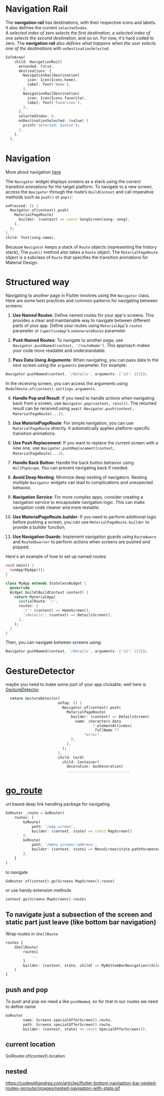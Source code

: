 # Navigation Rail
The **navigation rail** has destinations, with their respective icons and labels. It also defines the current `selectedIndex`.   
A _selected index of zero selects the first destination_, a _selected index of one selects the second destination_, and so on. For now, it's hard coded to zero.
The **navigation rail** also _defines what happens when the user selects one of the destinations_ with `onDestinationSelected`.  


```dart
SafeArea(
    child: NavigationRail(
      extended: false,
      destinations: [
        NavigationRailDestination(
          icon: Icon(Icons.home),
          label: Text('Home'),
        ),
        NavigationRailDestination(
          icon: Icon(Icons.favorite),
          label: Text('Favorites'),
        ),
      ],
      selectedIndex: 0,
      onDestinationSelected: (value) {
        print('selected: $value');
      },
    ),
  ),
```

# Navigation 
More about navigation [here](https://docs.flutter.dev/development/ui/navigation)

The `Navigator` widget displays screens as a stack using the correct transition animations for the target platform. To navigate to a new screen, access the `Navigator` through the route’s `BuildContext` and call imperative methods such as `push()` or `pop()`:

```dart
onPressed: () {
  Navigator.of(context).push(
    MaterialPageRoute(
      builder: (context) => const SongScreen(song: song),
    ),
  );
},
child: Text(song.name),
```

Because `Navigator` keeps a stack of `Route` objects (representing the history stack), The `push()` method also takes a `Route` object. The `MaterialPageRoute` object is a subclass of `Route` that specifies the transition animations for Material Design.

# Structured way
Navigating to another page in Flutter involves using the `Navigator` class. Here are some best practices and common patterns for navigating between screens:

1. **Use Named Routes**: Define named routes for your app's screens. This provides a clear and maintainable way to navigate between different parts of your app. Define your routes using `MaterialApp`'s `routes` parameter or `CupertinoApp`'s `onGenerateRoute` parameter.

2. **Push Named Routes**: To navigate to another page, use `Navigator.pushNamed(context, '/routeName')`. This approach makes your code more readable and understandable.

3. **Pass Data Using Arguments**: When navigating, you can pass data to the next screen using the `arguments` parameter. For example:

```dart
Navigator.pushNamed(context, '/details', arguments: {'id': 123});
```

In the receiving screen, you can access the arguments using `ModalRoute.of(context).settings.arguments`.

4. **Handle Pop and Result**: If you need to handle actions when navigating back from a screen, use `Navigator.pop(context, result)`. The returned result can be received using `await Navigator.push(context, MaterialPageRoute(...))`.

5. **Use MaterialPageRoute**: For simple navigation, you can use `MaterialPageRoute` directly. It automatically applies platform-specific transition animations.

6. **Use Push Replacement**: If you want to replace the current screen with a new one, use `Navigator.pushReplacement(context, MaterialPageRoute(...))`.

7. **Handle Back Button**: Handle the back button behavior using `WillPopScope`. You can prevent navigating back if needed.

8. **Avoid Deep Nesting**: Minimize deep nesting of navigators. Nesting multiple `Navigator` widgets can lead to complications and unexpected behavior.

9. **Navigation Service**: For more complex apps, consider creating a navigation service to encapsulate navigation logic. This can make navigation code cleaner and more testable.

10. **Use MaterialPageRoute.builder**: If you need to perform additional logic before pushing a screen, you can use `MaterialPageRoute.builder` to provide a builder function.

11. **Use Navigation Guards**: Implement navigation guards using `RouteAware` and `RouteObserver` to perform actions when screens are pushed and popped.

Here's an example of how to set up named routes:

```dart
void main() {
  runApp(MyApp());
}

class MyApp extends StatelessWidget {
  @override
  Widget build(BuildContext context) {
    return MaterialApp(
      initialRoute: '/',
      routes: {
        '/': (context) => HomeScreen(),
        '/details': (context) => DetailsScreen(),
      },
    );
  }
}
```

Then, you can navigate between screens using:

```dart
Navigator.pushNamed(context, '/details', arguments: {'id': 123});
```

# GestureDetector
maybe you need to make some part of your app clickable, well here is [GestureDetector](https://docs.flutter.dev/cookbook/gestures/handling-taps)

```dart
  return GestureDetector(
                        onTap: () {
                          Navigator.of(context).push(
                            MaterialPageRoute(
                              builder: (context) => DetailsScreen(
                                name: characters.data
                                        ?.elementAt(index)
                                        .fullName ??
                                    "error",
                              ),
                            ),
                          );
                        },
                        child: Card(
                          child: Container(
                            decoration: boxDecoration(
                            .............................
```

# [go_route](https://pub.dev/documentation/go_router/latest/index.html)
url based deep link handling package for navigating
```dart
GoRouter _route = GoRouter(
    routes: [
        GoRoute(
            path: '/map_screen',
            builder: (context, state) => const MapScreen()
        ),
        GoRoute(
            path: '/menu_screen/:address',
            builder: (context, state) => MenuScreen(state.pathParameters['address'] ?? 'routing_error')
        ),
    ]
)
```
to navigate
```dart
GoRouter.of(context).go(Screens.MapScreen().route)
```
or use handy extension methods
```dart
context.go(Screens.MapScreen().route)
```

## To navigate just a subsection of the screen and static part just leave (like bottom bar navigation)
Wrap routes in `ShellRoute`
```dart
routes [
    ShellRoute(
        routes[
            ...
        ]
        builder: (context, state, child) => MyBottomBarNavigation(child)
    )
]
```
## push and pop
To push and pop we need a like `pushNamed`, so for that in our routes we need to define name
```dart
GoRoute(
        name: Screens.specialOfferScreen().route,
        path: Screens.specialOfferScreen().route,
        builder: (context, state) => const SpecialOfferScreen()),
```

## current location
GoRouter.of(context).location


## nested
https://codewithandrea.com/articles/flutter-bottom-navigation-bar-nested-routes-gorouter/images/nested-navigation-with-state.gif

